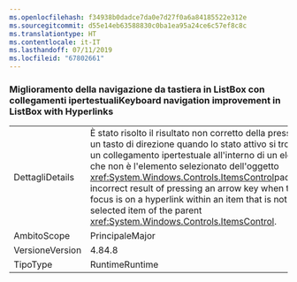 ```yaml
---
ms.openlocfilehash: f34938b0dadce7da0e7d27f0a6a84185522e312e
ms.sourcegitcommit: d55e14eb63588830c0ba1ea95a24ce6c57ef8c8c
ms.translationtype: HT
ms.contentlocale: it-IT
ms.lasthandoff: 07/11/2019
ms.locfileid: "67802661"
---
```

### <a name="keyboard-navigation-improvement-in-listbox-with-hyperlinks"></a><span data-ttu-id="f523d-101">Miglioramento della navigazione da tastiera in ListBox con collegamenti ipertestuali</span><span class="sxs-lookup"><span data-stu-id="f523d-101">Keyboard navigation improvement in ListBox with Hyperlinks</span></span>

|   |   |
|---|---|
|<span data-ttu-id="f523d-102">Dettagli</span><span class="sxs-lookup"><span data-stu-id="f523d-102">Details</span></span>|<span data-ttu-id="f523d-103">È stato risolto il risultato non corretto della pressione di un tasto di direzione quando lo stato attivo si trova su un collegamento ipertestuale all'interno di un elemento che non è l'elemento selezionato dell'oggetto <xref:System.Windows.Controls.ItemsControl>padre.</span><span class="sxs-lookup"><span data-stu-id="f523d-103">Fixed incorrect result of pressing an arrow key when the focus is on a hyperlink within an item that is not the selected item of the parent <xref:System.Windows.Controls.ItemsControl>.</span></span>|
|<span data-ttu-id="f523d-104">Ambito</span><span class="sxs-lookup"><span data-stu-id="f523d-104">Scope</span></span>|<span data-ttu-id="f523d-105">Principale</span><span class="sxs-lookup"><span data-stu-id="f523d-105">Major</span></span>|
|<span data-ttu-id="f523d-106">Versione</span><span class="sxs-lookup"><span data-stu-id="f523d-106">Version</span></span>|<span data-ttu-id="f523d-107">4.8</span><span class="sxs-lookup"><span data-stu-id="f523d-107">4.8</span></span>|
|<span data-ttu-id="f523d-108">Tipo</span><span class="sxs-lookup"><span data-stu-id="f523d-108">Type</span></span>|<span data-ttu-id="f523d-109">Runtime</span><span class="sxs-lookup"><span data-stu-id="f523d-109">Runtime</span></span>|

